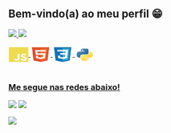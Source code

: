 ## Bem-vindo(a) ao meu perfil 😁

 <div>
   <a href="https://github.com/Heloizh">
   <img height="180em" src="https://github-readme-stats.vercel.app/api?username=Heloizh&show_icons=true&theme=tokyonight&include_all_commits=true&count_private=true"/>
   <img height="180em" src="https://github-readme-stats.vercel.app/api/top-langs/?username=Heloizh&layout=compact&langs_count=6&theme=tokyonight"/>
</div>
    
<div style="display: inline_block"><br>
  <img align="center" alt="Js" height="30" width="40" src="https://raw.githubusercontent.com/devicons/devicon/master/icons/javascript/javascript-plain.svg">
  <img align="center" alt="HTML" height="30" width="40" src="https://raw.githubusercontent.com/devicons/devicon/master/icons/html5/html5-original.svg">
  <img align="center" alt="CSS" height="30" width="40" src="https://raw.githubusercontent.com/devicons/devicon/master/icons/css3/css3-original.svg">
  <img align="center" alt="PYTHON" height="30" width="40" src="https://github.com/devicons/devicon/blob/master/icons/python/python-original.svg">
</div>
 
<br>

### Me segue nas redes abaixo!
 
<div> 
 

  <a href = "eloisamartins.trabalho@gmail.com"><img src="https://img.shields.io/badge/-Gmail-%23333?style=for-the-badge&logo=gmail&logoColor=white" target="_blank"></a>
  <a href="https://www.linkedin.com/in/elo%C3%ADsa-martins-963b5623b/" target="_blank"><img src="https://img.shields.io/badge/-LinkedIn-%230077B5?style=for-the-badge&logo=linkedin&logoColor=white" target="_blank"></a>
</div>

![](https://komarev.com/ghpvc/?username=Heloizh&color=red&style=for-the-badge)


